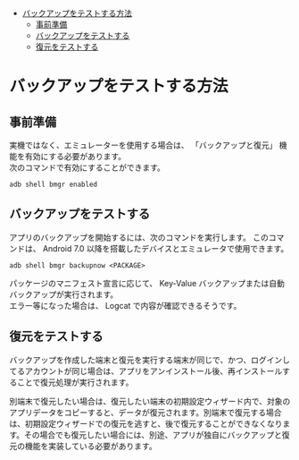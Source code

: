 <!-- TOC START min:1 max:3 link:true asterisk:false update:true -->
- [バックアップをテストする方法](#バックアップをテストする方法)
  - [事前準備](#事前準備)
  - [バックアップをテストする](#バックアップをテストする)
  - [復元をテストする](#復元をテストする)
<!-- TOC END -->


# バックアップをテストする方法

## 事前準備

実機ではなく、エミュレーターを使用する場合は、 「バックアップと復元」 機能を有効にする必要があります。  
次のコマンドで有効にすることができます。

```
adb shell bmgr enabled
```


## バックアップをテストする

アプリのバックアップを開始するには、次のコマンドを実行します。
このコマンドは、 Android 7.0 以降を搭載したデバイスとエミュレータで使用できます。

```
adb shell bmgr backupnow <PACKAGE>
```

パッケージのマニフェスト宣言に応じて、 Key-Value バックアップまたは自動バックアップが実行されます。  
エラー等になった場合は、 Logcat で内容が確認できるそうです。


## 復元をテストする

バックアップを作成した端末と復元を実行する端末が同じで、かつ、ログインしてるアカウントが同じ場合は、アプリをアンインストール後、再インストールすることで復元処理が実行されます。

別端末で復元したい場合は、復元したい端末の初期設定ウィザード内で、対象のアプリデータをコピーすると、データが復元されます。別端末で復元する場合は、初期設定ウィザードでの復元を逃すと、後で復元することができなくなります。その場合でも復元したい場合には、別途、アプリが独自にバックアップと復元の機能を実装している必要があります。



